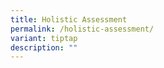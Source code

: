 ```yaml
---
title: Holistic Assessment
permalink: /holistic-assessment/
variant: tiptap
description: ""
---
```

